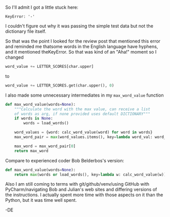 So I'll admit I got a little stuck here:
```
KeyError: '-'
```
I couldn't figure out why it was passing the simple test data but not the dictionary file itself.

So that was the point I looked for the review post that mentioned this
error and reminded me thatsome words in the English language have
hyphens, and it mentioned theKeyError. So that was kind of an "Aha!"
moment so I changed
```Python
word_value += LETTER_SCORES[char.upper]
```
to
```Python
word_value += LETTER_SCORES.get(char.upper(), 0)
```

I also made some unnecessary intermediates in my ```max_word_value``` function
```Python
def max_word_value(words=None):
    """Calculate the word with the max value, can receive a list
    of words as arg, if none provided uses default DICTIONARY"""
    if words is None:
        words = load_words()

    word_values = {word: calc_word_value(word) for word in words}
    max_word_pair = max(word_values.items(), key=lambda word_val: word_val[1])

    max_word = max_word_pair[0]
    return max_word
```

Compare to experienced coder Bob Belderbos's version:
```Python
def max_word_value(words=None):
    return max(words or load_words(), key=lambda w: calc_word_value(w))
```

Also I am still coming to terms with git/github/venv/using GitHub with
PyCharm/navigating Bob and Julian's web sites and differing versions of
the instructions. I actually spent more time with those aspects on it
than the Python, but it was time well spent.

-DE




